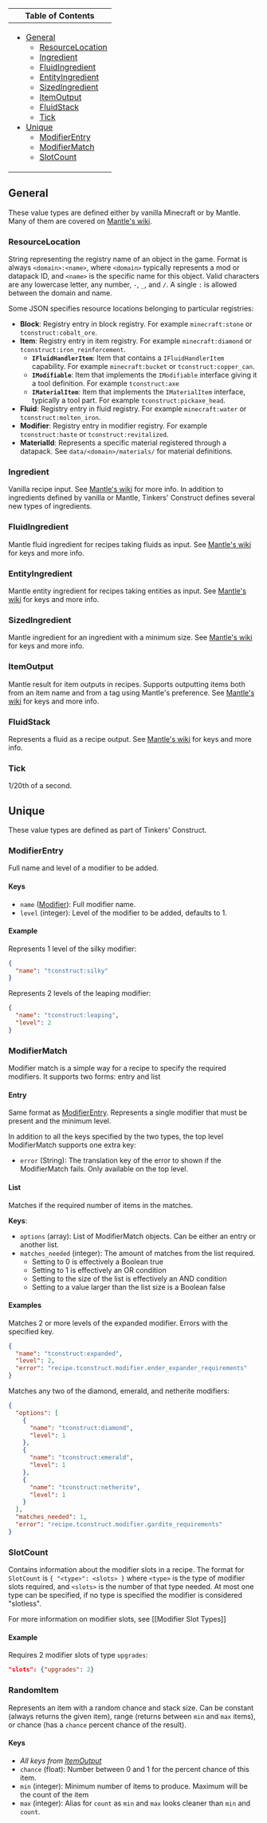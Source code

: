 <table>
  <thead><th>Table of Contents</th></thead>
  <tbody><td>

- [General](#general)
  * [ResourceLocation](#resourcelocation)
  * [Ingredient](#ingredient)
  * [FluidIngredient](#fluidingredient)
  * [EntityIngredient](#entityingredient)
  * [SizedIngredient](#sizedingredient)
  * [ItemOutput](#itemoutput)
  * [FluidStack](#fluidstack)
  * [Tick](#tick)
- [Unique](#unique)
  * [ModifierEntry](#modifierentry)
  * [ModifierMatch](#modifiermatch)
  * [SlotCount](#slotcount)
</td>
</table>

## General

These value types are defined either by vanilla Minecraft or by Mantle. Many of them are covered on [Mantle's wiki](/Mantle/wiki/Recipe-Components).


### ResourceLocation

String representing the registry name of an object in the game. Format is always `<domain>:<name>`, where `<domain>` typically represents a mod or datapack ID, and `<name>` is the specific name for this object. Valid characters are any lowercase letter, any number, `-`, `_`, and `/`. A single `:` is allowed between the domain and name.

Some JSON specifies resource locations belonging to particular registries:

* **Block**: Registry entry in block registry. For example `minecraft:stone` or `tconstruct:cobalt_ore`.
* **Item**: Registry entry in item registry. For example `minecraft:diamond` or `tconstruct:iron_reinforcement`.
    * **`IFluidHandlerItem`**: Item that contains a `IFluidHandlerItem` capability. For example `minecraft:bucket` or `tconstruct:copper_can`.
    * **`IModifiable`**: Item that implements the `IModifiable` interface giving it a tool definition. For example `tconstruct:axe`
    * **`IMaterialItem`**: Item that implements the `IMaterialItem` interface, typically a tool part. For example `tconstruct:pickaxe_head`.
* **Fluid**: Registry entry in fluid registry. For example `minecraft:water` or `tconstruct:molten_iron`.
* **Modifier**: Registry entry in modifier registry. For example `tconstruct:haste` or `tconstruct:revitalized`.
* **MaterialId**: Represents a specific material registered through a datapack. See `data/<domain>/materials/` for material definitions.

### Ingredient
Vanilla recipe input. See [Mantle's wiki](/SlimeKnights/Mantle/wiki/Recipe-Components#ingredient) for more info. In addition to ingredients defined by vanilla or Mantle, Tinkers' Construct defines several new types of ingredients.

####

### FluidIngredient

Mantle fluid ingredient for recipes taking fluids as input. See [Mantle's wiki](/SlimeKnights/Mantle/wiki/Recipe-Components#fluidingredient) for keys and more info.

### EntityIngredient

Mantle entity ingredient for recipes taking entities as input. See [Mantle's wiki](/SlimeKnights/Mantle/wiki/Recipe-Components#entityingredient) for keys and more info.

### SizedIngredient

Mantle ingredient for an ingredient with a minimum size. See [Mantle's wiki](/SlimeKnights/Mantle/wiki/Recipe-Components#sizedingredient) for keys and more info.

### ItemOutput

Mantle result for item outputs in recipes. Supports outputting items both from an item name and from a tag using Mantle's preference. See [Mantle's wiki](/SlimeKnights/Mantle/wiki/Recipe-Components#itemoutput) for keys and more info.

### FluidStack
Represents a fluid as a recipe output. See [Mantle's wiki](/SlimeKnights/Mantle/wiki/Recipe-Components#fluidstack) for keys and more info.

### Tick
1/20th of a second.

## Unique

These value types are defined as part of Tinkers' Construct.

### ModifierEntry

Full name and level of a modifier to be added.

#### Keys

* `name` ([Modifier](#resourcelocation)): Full modifier name.
* `level` (integer): Level of the modifier to be added, defaults to 1. 

#### Example

Represents 1 level of the silky modifier:
```json
{
  "name": "tconstruct:silky"
}
```

Represents 2 levels of the leaping modifier:

```json
{
  "name": "tconstruct:leaping",
  "level": 2
}
```

### ModifierMatch

Modifier match is a simple way for a recipe to specify the required modifiers. It supports two forms: entry and list

#### Entry

Same format as [ModifierEntry](#modifierentry). Represents a single modifier that must be present and the minimum level.

In addition to all the keys specified by the two types, the top level ModifierMatch supports one extra key:
* `error` (String): The translation key of the error to shown if the ModifierMatch fails. Only available on the top level.

#### List

Matches if the required number of items in the matches.

**Keys**:

* `options` (array): List of ModifierMatch objects.  Can be either an entry or another list.
* `matches_needed` (integer): The amount of matches from the list required.
    * Setting to 0 is effectively a Boolean true
    * Setting to 1 is effectively an OR condition
    * Setting to the size of the list is effectively an AND condition
    * Setting to a value larger than the list size is a Boolean false 

#### Examples

Matches 2 or more levels of the expanded modifier. Errors with the specified key.

```json
{
  "name": "tconstruct:expanded",
  "level": 2,
  "error": "recipe.tconstruct.modifier.ender_expander_requirements"
}
```

Matches any two of the diamond, emerald, and netherite modifiers:
```json
{
  "options": [
    {
      "name": "tconstruct:diamond",
      "level": 1
    },
    {
      "name": "tconstruct:emerald",
      "level": 1
    },
    {
      "name": "tconstruct:netherite",
      "level": 1
    }
  ],
  "matches_needed": 1,
  "error": "recipe.tconstruct.modifier.gardite_requirements"
}
```

### SlotCount

Contains information about the modifier slots in a recipe. The format for `SlotCount` is `{ "<type>": <slots> }` where `<type>` is the type of modifier slots required, and `<slots>` is the number of that type needed. At most one type can be specified, if no type is specified the modifier is considered "slotless".

For more information on modifier slots, see [[Modifier Slot Types]]

#### Example

Requires 2 modifier slots of type `upgrades`:

```json
"slots": {"upgrades": 2}
```

### RandomItem

Represents an item with a random chance and stack size. Can be constant (always returns the given item), range (returns between `min` and `max` items), or chance (has a `chance` percent chance of the result).

#### Keys

* *All keys from [ItemOutput](#itemoutput)*
* `chance` (float): Number between 0 and 1 for the percent chance of this item.
* `min` (integer): Minimum number of items to produce. Maximum will be the count of the item
* `max` (integer): Alias for `count` as `min` and `max` looks cleaner than `min` and `count`.